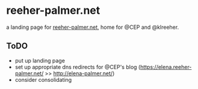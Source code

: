 

# reeher-palmer.net

a landing page for [reeher-palmer.net](https://reeher-palmer.net/), home for @CEP and @klreeher.

## ToDO

- put up landing page
- set up appropriate dns redirects for @CEP's blog (https://elena.reeher-palmer.net/ >> http://elena-palmer.net/)
- consider consolidating 